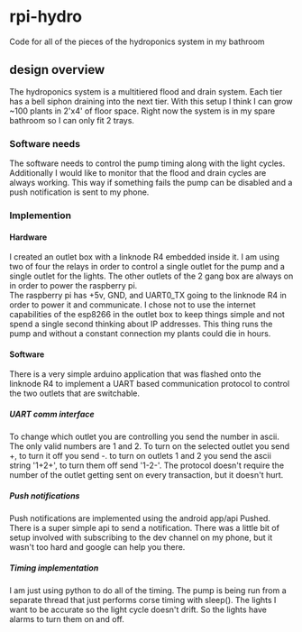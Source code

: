 # rpi-hydro
Code for all of the pieces of the hydroponics system in my bathroom

## design overview
The hydroponics system is a multitiered flood and drain system. Each tier has a bell siphon draining into the next tier. With this setup I think I can grow ~100 plants in 2'x4' of floor space. Right now the system is in my spare bathroom so I can only fit 2 trays. 

### Software needs
The software needs to control the pump timing along with the light cycles. Additionally I would like to monitor that the flood and drain cycles are always working. This way if something fails the pump can be disabled and a push notification is sent to my phone. 

### Implemention

#### Hardware
I created an outlet box with a linknode R4 embedded inside it. I am using two of four the relays in order to control a single outlet for the pump and a single outlet for the lights. The other outlets of the 2 gang box are always on in order to power the raspberry pi.   
The raspberry pi has +5v, GND, and UART0_TX going to the linknode R4 in order to power it and communicate. I chose not to use the internet capabilities of the esp8266 in the outlet box to keep things simple and not spend a single second thinking about IP addresses. This thing runs the pump and without a constant connection my plants could die in hours. 

#### Software
There is a very simple arduino application that was flashed onto the linknode R4 to implement a UART based communication protocol to control the two outlets that are switchable.

##### UART comm interface
To change which outlet you are controlling you send the number in ascii. The only valid numbers are 1 and 2. To turn on the selected outlet you send +, to turn it off you send -. 
to turn on outlets 1 and 2 you send the ascii string '1+2+', to turn them off send '1-2-'. The protocol doesn't require the number of the outlet getting sent on every transaction, but it doesn't hurt.

##### Push notifications
Push notifications are implemented using the android app/api Pushed. There is a super simple api to send a notification. There was a little bit of setup involved with subscribing to the dev channel on my phone, but it wasn't too hard and google can help you there.

##### Timing implementation
I am just using python to do all of the timing. The pump is being run from a separate thread that just performs corse timing with sleep(). The lights I want to be accurate so the light cycle doesn't drift. So the lights have alarms to turn them on and off. 

